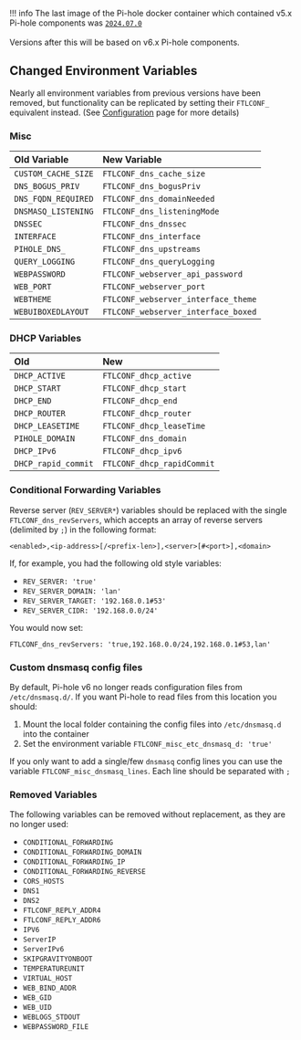 !!! info
    The last image of the Pi-hole docker container which contained v5.x Pi-hole components was [`2024.07.0`](https://github.com/pi-hole/docker-pi-hole/releases/tag/2024.07.0)
    <br><br>
    Versions after this will be based on v6.x Pi-hole components.

## Changed Environment Variables

Nearly all environment variables from previous versions have been removed, but functionality can be replicated by setting their `FTLCONF_` equivalent instead. (See [Configuration](../configuration.md#configuring-ftl-via-the-environment) page for more details)

### Misc

| Old Variable | New Variable |
|:-------------|:-------------|
|`CUSTOM_CACHE_SIZE`|`FTLCONF_dns_cache_size`|
|`DNS_BOGUS_PRIV`|`FTLCONF_dns_bogusPriv`|
|`DNS_FQDN_REQUIRED`|`FTLCONF_dns_domainNeeded`|
|`DNSMASQ_LISTENING`|`FTLCONF_dns_listeningMode`|
|`DNSSEC`|`FTLCONF_dns_dnssec`|
|`INTERFACE`|`FTLCONF_dns_interface`|
|`PIHOLE_DNS_`|`FTLCONF_dns_upstreams`|
|`QUERY_LOGGING`|`FTLCONF_dns_queryLogging`|
|`WEBPASSWORD`|`FTLCONF_webserver_api_password`|
|`WEB_PORT`|`FTLCONF_webserver_port`|
|`WEBTHEME`|`FTLCONF_webserver_interface_theme`|
|`WEBUIBOXEDLAYOUT`|`FTLCONF_webserver_interface_boxed`|

### DHCP Variables

|Old|New|
|:--|:--|
|`DHCP_ACTIVE`| `FTLCONF_dhcp_active`|
|`DHCP_START`| `FTLCONF_dhcp_start`|
|`DHCP_END`| `FTLCONF_dhcp_end`|
|`DHCP_ROUTER`| `FTLCONF_dhcp_router`|
|`DHCP_LEASETIME`| `FTLCONF_dhcp_leaseTime`|
|`PIHOLE_DOMAIN`| `FTLCONF_dns_domain`|
|`DHCP_IPv6`| `FTLCONF_dhcp_ipv6`|
|`DHCP_rapid_commit`| `FTLCONF_dhcp_rapidCommit`|

### Conditional Forwarding Variables

Reverse server (`REV_SERVER*`) variables should be replaced with the single `FTLCONF_dns_revServers`, which accepts an array of reverse servers (delimited by `;`) in the following format:

```text
<enabled>,<ip-address>[/<prefix-len>],<server>[#<port>],<domain>
```

If, for example, you had the following old style variables:

- `REV_SERVER: 'true'`
- `REV_SERVER_DOMAIN: 'lan'`
- `REV_SERVER_TARGET: '192.168.0.1#53'`
- `REV_SERVER_CIDR: '192.168.0.0/24'`

You would now set:

```text
FTLCONF_dns_revServers: 'true,192.168.0.0/24,192.168.0.1#53,lan'
```

### Custom dnsmasq config files

By default, Pi-hole v6 no longer reads configuration files from `/etc/dnsmasq.d/`. If you want Pi-hole to read files from this location you should:

1. Mount the local folder containing the config files into `/etc/dnsmasq.d` into the container
2. Set the environment variable `FTLCONF_misc_etc_dnsmasq_d: 'true'`


If you only want to add a single/few `dnsmasq` config lines you can use the variable `FTLCONF_misc_dnsmasq_lines`. Each line should be separated with `;`


### Removed Variables

The following variables can be removed without replacement, as they are no longer used:

- `CONDITIONAL_FORWARDING`
- `CONDITIONAL_FORWARDING_DOMAIN`
- `CONDITIONAL_FORWARDING_IP`
- `CONDITIONAL_FORWARDING_REVERSE`
- `CORS_HOSTS`
- `DNS1`
- `DNS2`
- `FTLCONF_REPLY_ADDR4`
- `FTLCONF_REPLY_ADDR6`
- `IPV6`
- `ServerIP`
- `ServerIPv6`
- `SKIPGRAVITYONBOOT`
- `TEMPERATUREUNIT`
- `VIRTUAL_HOST`
- `WEB_BIND_ADDR`
- `WEB_GID`
- `WEB_UID`
- `WEBLOGS_STDOUT`
- `WEBPASSWORD_FILE`
